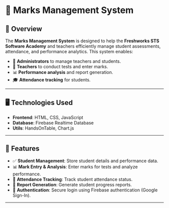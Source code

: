 # 📌 Marks Management System

## 🎯 Overview
The **Marks Management System** is designed to help the **Freshworks STS Software Academy** and teachers efficiently manage student assessments, attendance, and performance analytics. This system enables:
- 📌 **Administrators** to manage teachers and students.
- 📝 **Teachers** to conduct tests and enter marks.
- 📊 **Performance analysis** and report generation.
- 🎓 **Attendance tracking** for students.

---

## 🖥️ Technologies Used
- **Frontend**: HTML, CSS, JavaScript
- **Database**: Firebase Realtime Database
- **Utils**: HandsOnTable, Chart.js

---

## 🚀 Features
- ✅ **Student Management**: Store student details and performance data.
- 📊 **Mark Entry & Analysis**: Enter marks for tests and analyze performance.
- 📆 **Attendance Tracking**: Track student attendance status.
- 📑 **Report Generation**: Generate student progress reports.
- 🔐 **Authentication**: Secure login using Firebase authentication (Google Sign-In).

---
